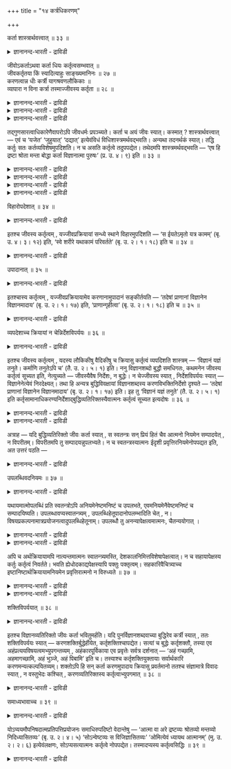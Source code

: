 +++
title = "१४ कर्त्रधिकरणम्"

+++

कर्ता शास्त्रार्थवत्त्वात् ॥ ३३ ॥  
<details><summary>ज्ञानानन्द-भारती - द्राविडी</summary>

कर्दा सास्त्रार्दवत्त्वात् ॥ ३३ ॥
</details>

जीवोऽकर्ताऽथवा कर्ता धियः कर्तृत्वसम्भवात् ॥  
जीवकर्तृतया किं स्यादित्याहुः साङ्ख्यमानिनः ॥ २७ ॥  
करणत्वान्न धीः कर्त्री यागश्रवणलौकिकाः ॥  
व्यापारा न विना कर्त्रा तस्माज्जीवस्य कर्तृता ॥ २८ ॥  
<details><summary>ज्ञानानन्द-भारती - द्राविडी</summary>

--वैयासिक-न्यायमाला
</details>

<details><summary>ज्ञानानन्द-भारती - द्राविडी</summary>

जीवऩ् सॆय्बवऩा? अल्लदु सॆय्यादवऩा? पुत्तिक्कु सॆय्युम् तऩ्मै पॊरुन्दक् कूडियदाल् जीवऩुक्कुम् सॆय्युम् तऩ्मै ऎऩ्बदिऩाल् ऎऩ्ऩ किडैक्किऱदु? ऎऩ्ऱु साङ्गिय मद अबिमाऩिगळ् सॊल्गिऱार्गळ्।
</details>

<details><summary>ज्ञानानन्द-भारती - द्राविडी</summary>

करुवियायिरुप्पदाल् पुत्ति सॆय्वदु इल्लै। यागम्, सिरवणम्, उलगसम्बन्दमाऩवै ऎऩ्ऱ वियाबारङ्गळ् सॆय्गिऱवऩऩ्ऩियिल् इरुक्क मुडियादु। आगैयाल् जीवऩुक्कुच् चॆय्युम् तऩ्मै।
</details>

तद्गुणसारत्वाधिकारेणैवापरोऽपि जीवधर्मः प्रपञ्च्यते। कर्ता च अयं जीवः स्यात्। कस्मात् ? शास्त्रार्थवत्त्वात् — एवं च ‘यजेत’ ‘जुहुयात्’ ‘दद्यात्’ इत्येवंविधं विधिशास्त्रमर्थवद्भवति। अन्यथा तदनर्थकं स्यात्। तद्धि कर्तुः सतः कर्तव्यविशेषमुपदिशति। न च असति कर्तृत्वे तदुपपद्येत। तथेदमपि शास्त्रमर्थवद्भवति — ‘एष हि द्रष्टा श्रोता मन्ता बोद्धा कर्ता विज्ञानात्मा पुरुषः’ (प्र. उ. ४। ९) इति ॥ ३३ ॥

<details><summary>ज्ञानानन्द-भारती - द्राविडी</summary>

(जीवऩ् कर्त्तावा अल्लदु अगर्त्तावा ऎऩ्ऱु सन्देहम्। आत्मा कार्यत्तैच् चॆय्युम् कर्त्ता वाऩाल् विगारम् एऱ्पडुम्। आत्मावो असङ्गम्; विगारमिल् लाददु। आगैयाल् विगारमडैगिऱ पुत्तिदाऩ् कर्त्ता। असङ्गमाऩ आत्मा कर्त्तावल्ल ऎऩ्ऱ साङ्ग्य सित्तान्दम् पूर्वबक्षम्।
</details>

<details><summary>ज्ञानानन्द-भारती - द्राविडी</summary>

पुत्तिगरणमाग इरुप्पदाल् अदु ऒरु नाळुम् कर्त्तावाग मुडियादु। कोडालि ऎऩ्ऱ करुवि ताऩे मरत्तै वॆट्टुवदिल्लै। करणत्तैक्काट्टिलुम् वेऱागत्ताऩ् कर्त्ता इरुक्कुम्। पुत्तियै कर्त्तावागच् चॊऩ्ऩाल् वेऱॊऩ्ऱैक् करणमागच् चॊल्ल वेण्डुम्। कर्त्तावे वेण्डाम् ऎऩ्ऱु सॊल्ल मुडियादु। कर्मगाण्डत्तिल् सॊल्लप्पट्ट यागम् मुदलाऩ कर्माक्कळैयुम्, ञाऩगाण्डत्तिल् सॊल्लप् पट्ट सिरवणम् मुदलाऩ कारियङ्गळैयुम्, लौगिगमाऩ वियवसायम् मुदलाऩ कारियङ्गळैयुम् सॆय्वदऱ्कु कर्त्ता ऒरुवऩ् कट्टायम् इरुक्क वेण्डुम्। आदलाल् पुत्तियैक् काट्टिलुम् वेऱाऩ आत्मा कर्त्ता ऎऩ्ऱु सित्तान्दम्)।
</details>

<details><summary>ज्ञानानन्द-भारती - द्राविडी</summary>

अदऩ् कुणत्तै सारमायुडैयदॆऩ्ऱ सम्बन् दमागवे जीवऩुडैय तर्मम् वेऱॊऩ्ऱुम् विस्तरिक् कप्पडुगिऱदु। इन्द जीवऩ् कर्त्ता (सॆय्गिऱवऩ्) आगवुम् इरुक्क वेण्डुम्। एऩ्? सास्तिरम् पयऩुळ्ळदा यिरुप्पदाल्। इप्पडियिरुन्दाल्दाऩ् "यागम् सॆय्यवुम्", "होमम् सॆय्यवुम्", "ताऩम् सॆय्यवुम्” ऎऩ्ऱु इव्विदम् इरुक्कुम् विदिक्किऱ सास्तिरम् पयऩुळ्ळदाग आगुम्; वेऱु विदमाऩाल् अदु पयऩऱ्ऱदाग एऱ्पडुम्। सॆय्गिऱवऩाग इरुक्किऱवऩुक्कल्लवा सॆय्य वेण्डिय कुऱिप्पिट्ट विषयत्तै अदु उबदेसिक्किऱदु? सॆय्युम् तऩ्मै इल्लैयाऩाल् अदु पॊरुन्दादु।
</details>

<details><summary>ज्ञानानन्द-भारती - द्राविडी</summary>

अप्पडिये, “इवऩल्लवा पार्क्किऱवऩ्, केट्किऱवऩ्, निऩैक्किऱवऩ्, अऱिगिऱवऩ्, सॆय्गिऱवऩ्, विक्ञाऩात्मा, पुरुषऩ्” (पिरच्ऩ। IV।९) ऎऩ्ऱ इन्द सास्तिरमुम् पयऩ्उळ्ळदाग आगिऱदु।
</details>

विहारोपदेशात् ॥ ३४ ॥  
<details><summary>ज्ञानानन्द-भारती - द्राविडी</summary>

विहारोबदेसात् ॥ ३४ ॥
</details>

इतश्च जीवस्य कर्तृत्वम् , यज्जीवप्रक्रियायां सन्ध्ये स्थाने विहारमुपदिशति — ‘स ईयतेऽमृतो यत्र कामम्’ (बृ. उ. ४। ३। १२) इति, ‘स्वे शरीरे यथाकामं परिवर्तते’ (बृ. उ. २। १। १८) इति च ॥ ३४ ॥

<details><summary>ज्ञानानन्द-भारती - द्राविडी</summary>

इदिऩालुम् जीवऩुक्कु सॆय्युम् तऩ्मै ऎदिऩाल् जीवऩैप्पऱ्ऱिच् चॊल्लुम् पोदु स्वप्ऩावस्तैयिल् “मरणमऱ्ऱ अवऩ् ऎङ्गे इष्टप्पडि पोगिऱाऩो” (पिरुहत्। IV।३-१२) ऎऩ्ऱुम्, “तऩ् सरीरत्तिल् इष्टप्पडि सुऱ्ऱिवरुगिऱाऩ्” (पिरुहत्। II।१-१८) ऎऩ्ऱुम् विहारत्तै उबदेसिक्किऱदु।
</details>

उपादानात् ॥ ३५ ॥  
<details><summary>ज्ञानानन्द-भारती - द्राविडी</summary>

उबादानात् ॥ ३५ ॥
</details>

इतश्चास्य कर्तृत्वम् , यज्जीवप्रक्रियायामेव करणानामुपादानं सङ्कीर्तयति — ‘तदेषां प्राणानां विज्ञानेन विज्ञानमादाय’ (बृ. उ. २। १। १७) इति, ‘प्राणान्गृहीत्वा’ (बृ. उ. २। १। १८) इति च ॥ ३५ ॥

<details><summary>ज्ञानानन्द-भारती - द्राविडी</summary>

इदिऩालुम् इवऩुक्कु सॆय्युम् तऩ्मै, ऎदिऩाल् जीवऩैप्पऱ्ऱिच् चॊल्लुम्बोदे, “अप्पॊऴुदु इन्द पिराणऩ्गळुक्कुळ् विक्ञाऩत्तिऩाल् (पुत्तियिऩाल्) विक्ञाऩत्तै (इन्दिरिय सक्तियै) ऎडुत्तुक् कॊण्डु” (पिरुहत्।II।१-१७) ऎऩ्ऱुम्, “पिराणऩ्गळै ऎडुत्तुक् कॊण्डु” (पिरुहत्। II।१-१८) ऎऩ्ऱुम् करणङ्गळै ऎडुत्तुक्कॊळ्वदैक् काट्टुगिऱदो,
</details>

व्यपदेशाच्च क्रियायां न चेन्निर्देशविपर्ययः ॥ ३६ ॥  
<details><summary>ज्ञानानन्द-भारती - द्राविडी</summary>

व्यबदेसाच्च क्रियायाम् न सेन्निर्देसविबर्यय: ॥ ३६ ॥
</details>

इतश्च जीवस्य कर्तृत्वम् , यदस्य लौकिकीषु वैदिकीषु च क्रियासु कर्तृत्वं व्यपदिशति शास्त्रम् — ‘विज्ञानं यज्ञं तनुते। कर्माणि तनुतेऽपि च’ (तै. उ. २। ५। १) इति। ननु विज्ञानशब्दो बुद्धौ समधिगतः, कथमनेन जीवस्य कर्तृत्वं सूच्यत इति, नेत्युच्यते — जीवस्यैवैष निर्देशः, न बुद्धेः। न चेज्जीवस्य स्यात् , निर्देशविपर्ययः स्यात् — विज्ञानेनेत्येवं निरदेक्ष्यत्। तथा हि अन्यत्र बुद्धिविवक्षायां विज्ञानशब्दस्य करणविभक्तिनिर्देशो दृश्यते — ‘तदेषां प्राणानां विज्ञानेन विज्ञानमादाय’ (बृ. उ. २। १। १७) इति। इह तु ‘विज्ञानं यज्ञं तनुते’ (तै. उ. २। ५। १) इति कर्तृसामानाधिकरण्यनिर्देशाद्बुद्धिव्यतिरिक्तस्यैवात्मनः कर्तृत्वं सूच्यत इत्यदोषः ॥ ३६ ॥

<details><summary>ज्ञानानन्द-भारती - द्राविडी</summary>

इदिऩालुम् जीवऩुक्कु सॆय्युम्दऩ्मै, ऎदिऩाल् सास्तिरम् लौगिगमाऩवैगळ् वैदिगमाऩवैगळ् आगिय कर्माक्कळिल् इवऩुक्कुच् चॆय्युम् तऩ्मैयैक् कुऱिप्पिडुगिऱदो, “विक्ञाऩम् यक्ञत्तैच् चॆय्गिऱदु, कर्माक्कळैयुम् सॆय्गिऱदु" (तैत्तिरीय। II।५-१) ऎऩ्ऱु।
</details>

<details><summary>ज्ञानानन्द-भारती - द्राविडी</summary>

विक्ञाऩम् ऎऩ्ऱ सप्तम् पुत्ति विषयत्तिलल्लवा अऱियप्पट्टदु? इदिऩाल् जीवऩुक्कु सॆय्युम् तऩ्मै ऎप्पडि सूसिक्कप्पडुम्? ऎऩ्ऱाल्, अप्पडियल्लवॆऩ्ऱु सॊल्लप्पडुगिऱदु। इन्द निर्देसम् जीवऩुक्कुत्ताऩ्, पुत्तिक्कु अल्ल। जीवऩुक्कु इल्लैयाऩाल् कुऱिप्पिडु वदिल् माऱुदल् इरुक्कुम्। “विक्ञाऩत्तिऩाल्” ऎऩ्ऱु इव्विदम् कुऱिप्पिट्टिरुक्कुम्। अप्पडि वेऱु इडत्तिल् पुत्तियैच् चॊल्ल विरुम्बुम् पोदु विक्ञाऩम् ऎऩ्ऱ सप्तत्तिऱ्कु करुवियैक्काट्टुम् वेऱ्ऱुमैयाल् (मूऩ्ऱाम् वेऱ्ऱुमैयाल्) निर्देसम् काणप्पडुगिऱदु। “अप्पॊऴुदु पिराणऩ्गळुक्कुळ् विक्ञाऩत्तिऩाल् (पुत्तियाल्) विक्ञाऩत्तै ऎडुत्तुक्कॊण्डु” (पिरुहत्। II;१ - १७) ऎऩ्ऱु। इङ्गेयो "विक्ञाऩम् यक्ञत्तै सॆय्गिऱदु" (तैत्तिरीय। II;५-१) ऎऩ्ऱु कर्त्तावुडऩ् सामाऩादिगरण्यम् सॊल्लियिरुप्पदाल्, पुत्तिक्कु वेऱायुळ्ळ आत्मावुक्कुत्ताऩ् सॆय्युम् तऩ्मै सूसिक्कप्पडुगिऱदु, ऎऩ्बदिऩाल् ऎव्विद तोषमुमिल्लै।
</details>

अत्राह — यदि बुद्धिव्यतिरिक्तो जीवः कर्ता स्यात् , स स्वतन्त्रः सन् प्रियं हितं चैव आत्मनो नियमेन सम्पादयेत् , न विपरीतम्। विपरीतमपि तु सम्पादयन्नुपलभ्यते। न च स्वतन्त्रस्यात्मनः ईदृशी प्रवृत्तिरनियमेनोपपद्यत इति, अत उत्तरं पठति —

<details><summary>ज्ञानानन्द-भारती - द्राविडी</summary>

इङ्गे सॊल्गिऱाऩ्। पुत्तिक्कु वेऱाग जीवऩ् कर्त्तावाग इरुन्दाल् अवऩ् स्वदन्दिरऩाग इरुन्दु तऩक्कु पिरियमाऩदैयुम् हिदमाऩदैयुमे नियममाग सम्बादित्तुक् कॊळ्वाऩ्। विबरीदमायुळ्ळदै सम्बादित् तुक्कॊळ्ळमाट्टाऩ्; आऩाल् विबरीदमायुळ्ळदैयुम् सम्बादिप्पवऩागक् काणप्पडुगिऱाऩ्; स्वदन्दिर मायिरुक्कुम् आत्मावुक्कु नियममऩ्ऩियिल् इव्विदप् पिरविरुत्ति पॊरुन्दविल्लैये? ऎऩ्ऱु अदऱ्काग पदिल् सॊल्गिऱार्:-
</details>

उपलब्धिवदनियमः ॥ ३७ ॥  
<details><summary>ज्ञानानन्द-भारती - द्राविडी</summary>

उबलप्तिवदनियम: ॥ ३७ ॥
</details>

यथायमात्मोपलब्धिं प्रति स्वतन्त्रोऽपि अनियमेनेष्टमनिष्टं च उपलभते, एवमनियमेनैवेष्टमनिष्टं च सम्पादयिष्यति। उपलब्धावप्यस्वातन्त्र्यम् , उपलब्धिहेतूपादानोपलम्भादिति चेत् , न। विषयप्रकल्पनामात्रप्रयोजनत्वादुपलब्धिहेतूनाम्। उपलब्धौ तु अनन्यापेक्षत्वमात्मनः, चैतन्ययोगात् ।

<details><summary>ज्ञानानन्द-भारती - द्राविडी</summary>

इन्द आत्मा अऱियुम् विषयत्तिल् स्वदन्दिरऩाग इरुन्दबोदिलुम् नियमम् इल्लामल् वेण्डियदैयुम्, वेण्डाददैयुम् ऎप्पडि अऱिगिऱाऩो, अव्विदम् नियमम् इल्लामले वेण्डियदैयुम्, वेण्डाददैयुम् सम्बादित्तुक्कॊळ्गिऱाऩ्।
</details>

<details><summary>ज्ञानानन्द-भारती - द्राविडी</summary>

अऱिवदिल्गूड स्वादन्दिरियम् इल्लै। अऱिवुक्कु कारणमायुळ्ळ इन्दिरियङ्गळै ऎडुत्तुक्कॊळ्वदु काणुवदाल्, ऎऩ्ऱाल् अप्पडियल्ल। अऱिविऱ्कु कारण माऩ करुविगळ् विषयङ्गळिऩ् सम्बन्दत्तै कल्बित्तुक् कॊडुप्पदै मात्तिरम् पिरयोजऩमाग उळ्ळदाल्। अऱिवदिलो आत्मावुक्कु वेऱु ऎदैयुम् अबेक्षिक्कुम् तऩ्मै किडैयादु, सैदऩ्यसम्बन्दमिरुप्पदाल्।
</details>

अपि च अर्थक्रियायामपि नात्यन्तमात्मनः स्वातन्त्र्यमस्ति, देशकालनिमित्तविशेषापेक्षत्वात्। न च सहायापेक्षस्य कर्तुः कर्तृत्वं निवर्तते। भवति ह्येधोदकाद्यपेक्षस्यापि पक्तुः पक्तृत्वम्। सहकारिवैचित्र्याच्च इष्टानिष्टार्थक्रियायामनियमेन प्रवृत्तिरात्मनो न विरुध्यते ॥ ३७ ॥

<details><summary>ज्ञानानन्द-भारती - द्राविडी</summary>

मेलुम्, पिरयोजऩत्तैत्तरुम् कारियत्तिलुम् आत्मावुक्कु पूरा स्वादन्दिरियमुम् किडैयादु। कुऱिप्पिट्ट तेसम् कालम् निमित्तम् इवैगळै अबेक्षिप्पदाल्।
</details>

<details><summary>ज्ञानानन्द-भारती - द्राविडी</summary>

मेलुम्, उदवियै अबेक्षिक्कुम् कर्त्तावुक्कु सॆय्युम् तऩ्मै पोय्विडादु। विऱगु, जलम् मुदलियदै अबेक्षिक्किऱवऩायिरुन्दुम् समैयल् सॆय्गिऱवऩुक्कु समैयल् सॆय्युम् तऩ्मै इरुक्किऱदल्लवा? उदवुगिऱ वैगळिलुळ्ळ विसित्तिरत्तऩ्मैयाल् वेण्डियदु वेण्डाददैप् पिरयोजऩमायुळ्ळ किरियैयिल् नियममिल्लामल् पिरविरुत्ति ऎऩ्बदु आत्मा विषयत्तिल् विरोदप्पडविल्लै।
</details>

शक्तिविपर्ययात् ॥ ३८ ॥  
<details><summary>ज्ञानानन्द-भारती - द्राविडी</summary>

सक्तिविबर्ययात् ॥ ३८ ॥
</details>

इतश्च विज्ञानव्यतिरिक्तो जीवः कर्ता भवितुमर्हति। यदि पुनर्विज्ञानशब्दवाच्या बुद्धिरेव कर्त्री स्यात् , ततः शक्तिविपर्ययः स्यात् — करणशक्तिर्बुद्धेर्हीयेत, कर्तृशक्तिश्चापद्येत। सत्यां च बुद्धेः कर्तृशक्तौ, तस्या एव अहंप्रत्ययविषयत्वमभ्युपगन्तव्यम् , अहंकारपूर्विकाया एव प्रवृत्तेः सर्वत्र दर्शनात् — ‘अहं गच्छामि, अहमागच्छामि, अहं भुञ्जे, अहं पिबामि’ इति च। तस्याश्च कर्तृशक्तियुक्तायाः सर्वार्थकारि करणमन्यत्कल्पयितव्यम्। शक्तोऽपि हि सन् कर्ता करणमुपादाय क्रियासु प्रवर्तमानो ततश्च संज्ञामात्रे विवादः स्यात् , न वस्तुभेदः कश्चित् , करणव्यतिरिक्तस्य कर्तृत्वाभ्युपगमात् ॥ ३८ ॥

<details><summary>ज्ञानानन्द-भारती - द्राविडी</summary>

इदिऩालुम् पुत्तिक्कु वेऱाग उळ्ळ जीवऩ् कर्त्तावाग इरुप्पदु न्यायम्-विक्ञाऩम् ऎऩ्ऱ सप्तत्तिऩाल् सॊल्लप्पडुम् पुत्तिये सॆय्वदाग इरुन्दाल्, अप्पॊऴुदु सक्तिक्कु वेऱुबाडु एऱ्पडुम्। पुत्तिक्कु करुवियॆऩ्ऱ सक्ति पोय्विडुम्, सॆय्वदु ऎऩ्ऱ सक्ति एऱ्पडुम्। पुत्तिक्के सॆय्वदु ऎऩ्ऱ सक्तियिरुक्कुमे याऩाल्, अदऱ्के “नाऩ्” ऎऩ्ऱ ऎण्णत्तिऱ्कु विषयमा यिरुक्कुम् तऩ्मैयै ऒप्पुक्कॊळ्ळ वेण्डुम्। “नाऩ्” ऎऩ्ऱ ऎण्णत्तै मुऩ्ऩिट्टे ऎङ्गुम् पिरविरुत्ति काणप्पडुवदाल्, “नाऩ् पोगिऱेऩ्, नाऩ् वरुगिऱेऩ्, नाऩ् साप्पिडुगिऱेऩ्, नाऩ् कुडिक्किऱेऩ्” ऎऩ्ऱु सॆय्युम् सक्तियैयुडैय अदऱ्कु ऎल्ला कार्यत्तैयुम् सॆय्यक् कूडियदाग करुवि वेऱु कल्बिक्कप्पडवेण्डुम्। सक्ति युळ्ळवऩायिरुक्किऱ कर्त्तावुम् करुवियै ऎडुत्तुक् कॊण्डु किरियैगळिल् पिरविरुत्तिक्किऱदाग अल्लवा काणप्पडुगिऱदु ऎऩ्ऱु। अदिऩाल् पॆयर् मात्तिरत्तिल् विवादमिरुक्कलामे तविर, वस्तुविल् पेदम् ऎदुवुमिल्लै, करुविक्कु वेऱायिरुप्पदऱ्कु सॆय्युम् तऩ्मैयै ऒप्पुक्कॊळ्वदाल्।
</details>

समाध्यभावाच्च ॥ ३९ ॥  
<details><summary>ज्ञानानन्द-भारती - द्राविडी</summary>

समात्यबावाच्च ॥ ३९ ॥
</details>

योऽप्ययमौपनिषदात्मप्रतिपत्तिप्रयोजनः समाधिरुपदिष्टो वेदान्तेषु — ‘आत्मा वा अरे द्रष्टव्यः श्रोतव्यो मन्तव्यो निदिध्यासितव्यः’ (बृ. उ. २। ४। ५) ‘सोऽन्वेष्टव्यः स विजिज्ञासितव्यः’ ‘ओमित्येवं ध्यायथ आत्मानम्’ (मु. उ. २। २। ६) इत्येवंलक्षणः, सोऽप्यसत्यात्मनः कर्तृत्वे नोपपद्येत। तस्मादप्यस्य कर्तृत्वसिद्धिः ॥ ३९ ॥

<details><summary>ज्ञानानन्द-भारती - द्राविडी</summary>

उबनिषत्तिल् कण्ड आत्मावै अऱिवदै पिरयोजऩमायुळ्ळ ऎन्द इन्द समादि उबनिषत् तुक्कळिल् “अये, आत्मा काणप्पड वेण्डियदु, केट्कप्पडवेण्डियदु, निऩैक्कप्पड वेण्डियदु, निदित्यासऩम् (तियाऩम्) सॆय्यप्पडवेण्डियदु, अवर् तेडवेण्डियवर्, अवर् अऱिय वेण्डियवर्" (पिरुहत्।II।४-५), "ओम् ऎऩ्ऱु इव्विदम् आत्मावै तियाऩम् सॆय्युङ्गळ्” (मुण्डग। II।२-६), ऎऩ्ऱु इव्विद लक्षणमुळ्ळदाग उबदेसिक्कप्पट्टिरुक्किऱदो, अदुवुम्, आत्मावुक्कु सॆय्युम् तऩ्मैयिल्लाद विषयत्तिल्, पॊरुत्तमागादु। अदिऩालुम् इवऩुक्कु सॆय्युम् तऩ्मै सित्तिक्किऱदु।
</details>


